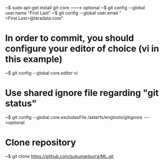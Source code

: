 ~$ sudo apt-get install git-core    ---> optional
~$ git config --global user.name    "First Last"
~$ git config --global user.email   "<First.Last>@teradata.com"
  
 # In order to commit, you should configure your editor of choice (vi in this example)
~$ git config --global core.editor vi
   
 # Use shared ignore file regarding "git status"
~$ git config --global core.excludesFile /asterfs/engtools/gitignore --->optional

 # Clone repository
~$ git clone https://github.com/sukumarburra/ML.git
